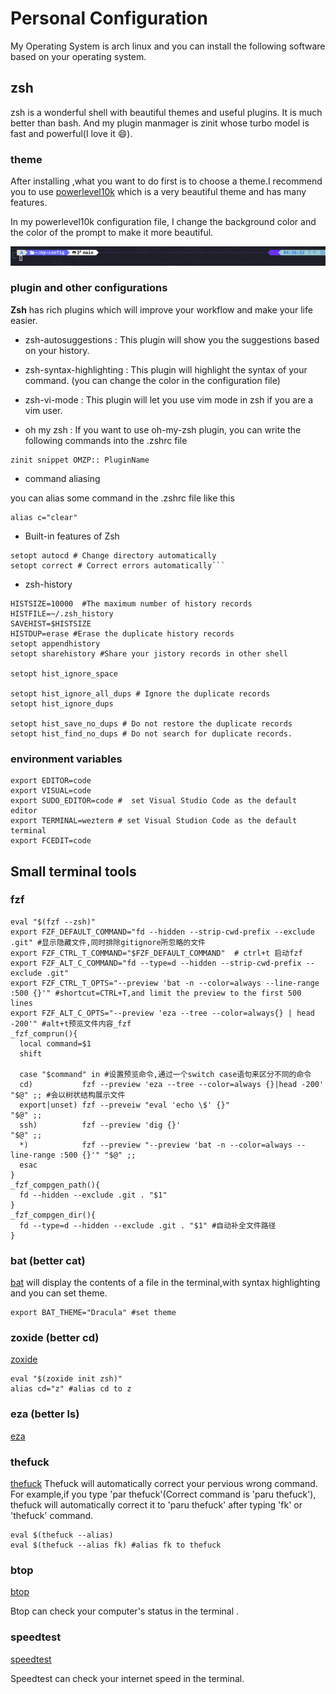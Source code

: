 # Personal Configuration

My Operating System is arch linux and you can install the following software based on your operating system.


## zsh
zsh is a wonderful shell with beautiful themes and useful plugins. It is much better than bash.
And my plugin manmager is zinit whose turbo model is fast and powerful(I love it :smile:).

### theme 
After installing ,what you want to do first is to choose a theme.I recommend you to use [powerlevel10k](https://github.com/romkatv/powerlevel10k) which is a very beautiful theme and has many features.

In my powerlevel10k configuration file, I change the background color and the color of the prompt to make it more beautiful.

![powerlevel10k](screenshoot/powerlevel10k)

### plugin and other configurations

**Zsh** has rich plugins which will improve your workflow and make your life easier.

* zsh-autosuggestions : This plugin will show you the suggestions based on your history.
* zsh-syntax-highlighting : This plugin will highlight the syntax of your command. (you can change the color in the configuration file)
* zsh-vi-mode : This plugin will let you use vim mode in zsh if you are a vim user.

* oh my zsh : If you want to use oh-my-zsh plugin, you can write the following commands into the .zshrc file

```shell
zinit snippet OMZP:: PluginName
```

* command aliasing

you can alias some command in the .zshrc file like this

```shell
alias c="clear"
```

* Built-in features of Zsh

```shell 
setopt autocd # Change directory automatically
setopt correct # Correct errors automatically```
```

* zsh-history

```shell
HISTSIZE=10000  #The maximum number of history records
HISTFILE=~/.zsh_history
SAVEHIST=$HISTSIZE  
HISTDUP=erase #Erase the duplicate history records
setopt appendhistory 
setopt sharehistory #Share your jistory records in other shell

setopt hist_ignore_space

setopt hist_ignore_all_dups # Ignore the duplicate records
setopt hist_ignore_dups  

setopt hist_save_no_dups # Do not restore the duplicate records
setopt hist_find_no_dups # Do not search for duplicate records.
```
### environment variables

```shell
export EDITOR=code       
export VISUAL=code      
export SUDO_EDITOR=code #  set Visual Studio Code as the default editor
export TERMINAL=wezterm # set Visual Studion Code as the default terminal
export FCEDIT=code       
```

## Small terminal tools

### fzf

```shell
eval "$(fzf --zsh)"
export FZF_DEFAULT_COMMAND="fd --hidden --strip-cwd-prefix --exclude .git" #显示隐藏文件,同时排除gitignore所忽略的文件
export FZF_CTRL_T_COMMAND="$FZF_DEFAULT_COMMAND"  # ctrl+t 启动fzf
export FZF_ALT_C_COMMAND="fd --type=d --hidden --strip-cwd-prefix --exclude .git"
export FZF_CTRL_T_OPTS="--preview 'bat -n --color=always --line-range :500 {}'" #shortcut=CTRL+T,and limit the preview to the first 500 lines
export FZF_ALT_C_OPTS="--preview 'eza --tree --color=always{} | head -200'" #alt+t预览文件内容_fzf
_fzf_comprun(){
  local command=$1
  shift

  case "$command" in #设置预览命令,通过一个switch case语句来区分不同的命令
  cd)           fzf --preview 'eza --tree --color=always {}|head -200' "$@" ;; #会以树状结构展示文件
  export|unset) fzf --preveiw "eval 'echo \$' {}"                       "$@" ;;
  ssh)          fzf --preview 'dig {}'                                  "$@" ;;
  *)            fzf --preview "--preview 'bat -n --color=always --line-range :500 {}'" "$@" ;;
  esac
}
_fzf_compgen_path(){
  fd --hidden --exclude .git . "$1" 
}
_fzf_compgen_dir(){
  fd --type=d --hidden --exclude .git . "$1" #自动补全文件路径
}
```

### bat (better cat)

[bat](https://github.com/sharkdp/bat) will display the contents of a file in the terminal,with syntax highlighting and you can set theme.

```shell
export BAT_THEME="Dracula" #set theme
```

### zoxide (better cd)

[zoxide](https://github.com/ajeetdsouza/zoxide)

```shell
eval "$(zoxide init zsh)"
alias cd="z" #alias cd to z
```

### eza (better ls)

[eza](https://github.com/eza-community/eza)

### thefuck

[thefuck](https://github.com/nvbn/thefuck)
Thefuck will automatically correct your pervious wrong command.
For example,if you type 'par thefuck'(Correct command is 'paru thefuck'), thefuck will automatically correct it to 'paru thefuck' after typing 'fk' or 'thefuck' command.
```shell
eval $(thefuck --alias)
eval $(thefuck --alias fk) #alias fk to thefuck
```

### btop

[btop](https://github.com/aristocratos/btop)

Btop can check your computer's status in the terminal .

### speedtest

[speedtest](https://github.com/sivel/speedtest-cli)

Speedtest can check your internet speed in the terminal.